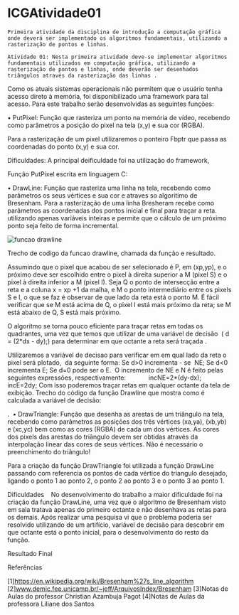 ﻿# ICGAtividade01
	Primeira atividade da disciplina de introdução a computação gráfica onde deverá ser implementado os algoritmos fundamentais, utilizando a rasterização de pontos e linhas.
	
	Atividade 01: Nesta primeira atividade deve-se implementar algoritmos fundamentais utilizados em computação gráfica, utilizando a rasterização de pontos e linhas, onde deverão ser desenhados triângulos através da rasterização das linhas .

Como os atuais sistemas operacionais não permitem que o usuário tenha acesso direto à memória, foi disponibilizado uma framework para tal acesso. Para este trabalho serão desenvolvidas as seguintes funções: 

• PutPixel: Função que rasteriza um ponto na memória de vídeo, recebendo como parâmetros a posição do pixel na tela (x,y) e sua cor (RGBA). 

Para a rasterização de um pixel utilizaremos o ponteiro Fbptr que passa as coordenadas do ponto (x,y) e sua cor.  

Dificuldades: A principal deificuldade foi na utilização do framework, 

Função PutPixel escrita em linguagem C: 
















• DrawLine: Função que rasteriza uma linha na tela, recebendo como parâmetros os seus vértices e sua cor e atraves so algoritimo de Bresenham. Para a rasterização de uma linha Bresheram recebe como parâmetros as coordenadas dos pontos inicial e final para traçar a reta. utilizando apenas variáveis inteiras e permite que o cálculo de um próximo ponto seja feito de forma incremental.  

![funcao drawline](https://user-images.githubusercontent.com/45613409/52754823-a179c980-2fda-11e9-96db-76da7a7e39b1.png)


Trecho de codigo da funcao drawline, chamada da função e resultado. 



 




















Assumindo que o pixel que acabou de ser selecionado é P, em (xp,yp), e o próximo deve ser escolhido entre o pixel à direita superior a M (pixel S) e o pixel à direita inferior a M (pixel I). Seja Q o ponto de intersecção entre a reta e a coluna x = xp +1 da malha, e M o ponto intermediário entre os
pixels S e I, o que se faz é observar de que lado da reta está o ponto M. É fácil verificar que se M está acima de Q, o pixel I está mais próximo da reta; se M está abaixo de Q, S está mais próximo.

O algoritmo se torna pouco eficiente para traçar retas em todas os quadrantes, uma vez que temos que utilizar de uma variável de decisão  ( d = (2*dx - dy);) para determinar em que octante a reta será traçada .   











Utilizaremos a variável de decisao para verificar em em qual lado da reta o pixel será plotado,  da seguinte forma:
Se d>0 incrementa - se  NE;
Se d<0 incrementa E;
Se d=0 pode ser o E. 
O incremento de NE e N é feito pelas seguintes expressões, respectivamente:  
           incNE=2*(dy-dx);
           incE=2dy;
Com isso poderemos traçar retas em qualquer octante da tela de exibição.
Trecho do código da função Drawline que mostra como é calculada a variável de decisão: 












.  
• DrawTriangle: Função que desenha as arestas de um triângulo na tela, recebendo como parâmetros as posições dos três vértices (xa,ya), (xb,yb) e (xc,yc) bem como as cores (RGBA) de cada um dos vértices. As cores dos pixels das arestas do triângulo devem ser obtidas através da interpolação linear das cores de seus vértices. Não é necessário o preenchimento do triângulo!

Para a criação da função DrawTriangle foi utilizada a função DrawLine passando com referencia os pontos de cada vértice do triangulo desejado, ligando o ponto 1 ao ponto 2, o ponto 2 ao ponto 3 e o ponto 3 ao ponto 1.















Dificuldades 
  
No desenvolvimento do trabalho a maior dificuldade foi na criação da função DrawLine, uma vez que o algoritmo de Bresenham visto em sala tratava apenas do primeiro octante e não desenhava as retas para os demais. Após realizar uma pesquisa vi que o problema poderia ser resolvido utilizando de um artifício, variável de decisão para descobrir em que octante está o ponto inicial, para o desenvolvimento do resto da função. 

Resultado Final

















Referências 

[1]https://en.wikipedia.org/wiki/Bresenham%27s_line_algorithm
[2]www.demic.fee.unicamp.br/~jeff/ArquivosIndex/Bresenham 
[3]Notas de Aulas do professor Christian Azambuja Pagot 
[4]Notas de Aulas da professora Liliane dos Santos

